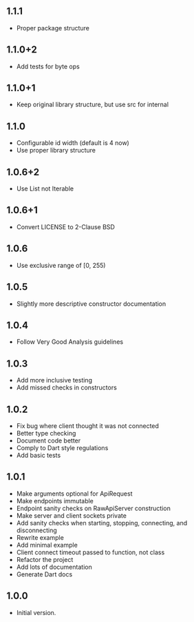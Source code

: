 ## 1.1.1

* Proper package structure

## 1.1.0+2

* Add tests for byte ops

## 1.1.0+1

* Keep original library structure, but use src for internal

## 1.1.0

* Configurable id width (default is 4 now)
* Use proper library structure

## 1.0.6+2

* Use List not Iterable

## 1.0.6+1

* Convert LICENSE to 2-Clause BSD

## 1.0.6

* Use exclusive range of [0, 255)

## 1.0.5

* Slightly more descriptive constructor documentation

## 1.0.4

* Follow Very Good Analysis guidelines

## 1.0.3

* Add more inclusive testing
* Add missed checks in constructors

## 1.0.2

* Fix bug where client thought it was not connected
* Better type checking
* Document code better
* Comply to Dart style regulations
* Add basic tests

## 1.0.1

- Make arguments optional for ApiRequest
- Make endpoints immutable
- Endpoint sanity checks on RawApiServer construction
- Make server and client sockets private
- Add sanity checks when starting, stopping, connecting, and disconnecting
- Rewrite example
- Add minimal example
- Client connect timeout passed to function, not class
- Refactor the project
- Add lots of documentation
- Generate Dart docs

## 1.0.0

- Initial version.
